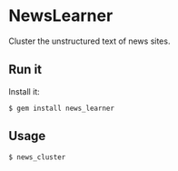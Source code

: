 # NewsLearner

Cluster the unstructured text of news sites.

## Run it

Install it:

    $ gem install news_learner

## Usage

    $ news_cluster

